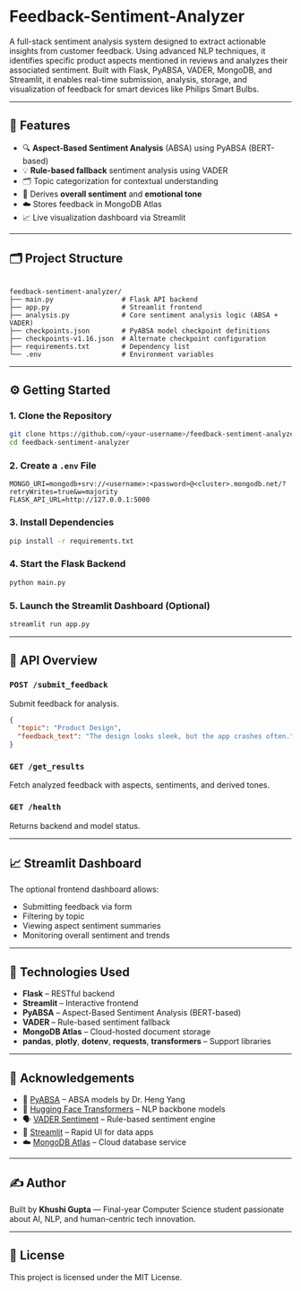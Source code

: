 # Feedback-Sentiment-Analyzer
 

 

 

A full-stack sentiment analysis system designed to extract actionable insights from customer feedback. Using advanced NLP techniques, it identifies specific product aspects mentioned in reviews and analyzes their associated sentiment. Built with Flask, PyABSA, VADER, MongoDB, and Streamlit, it enables real-time submission, analysis, storage, and visualization of feedback for smart devices like Philips Smart Bulbs.

---

## 🚀 Features

- 🔍 **Aspect-Based Sentiment Analysis** (ABSA) using PyABSA (BERT-based)
- 💡 **Rule-based fallback** sentiment analysis using VADER
- 🗂️ Topic categorization for contextual understanding
- 🧾 Derives **overall sentiment** and **emotional tone**
- ☁️ Stores feedback in MongoDB Atlas
- 📈 Live visualization dashboard via Streamlit

---

## 🗂️ Project Structure

```

feedback-sentiment-analyzer/
├── main.py                 # Flask API backend
├── app.py                  # Streamlit frontend
├── analysis.py             # Core sentiment analysis logic (ABSA + VADER)
├── checkpoints.json        # PyABSA model checkpoint definitions
├── checkpoints-v1.16.json  # Alternate checkpoint configuration
├── requirements.txt        # Dependency list
└── .env                    # Environment variables

````

---

## ⚙️ Getting Started

### 1. Clone the Repository

```bash
git clone https://github.com/<your-username>/feedback-sentiment-analyzer.git
cd feedback-sentiment-analyzer
````

### 2. Create a `.env` File

```env
MONGO_URI=mongodb+srv://<username>:<password>@<cluster>.mongodb.net/?retryWrites=true&w=majority
FLASK_API_URL=http://127.0.0.1:5000
```

### 3. Install Dependencies

```bash
pip install -r requirements.txt
```

### 4. Start the Flask Backend

```bash
python main.py
```

### 5. Launch the Streamlit Dashboard (Optional)

```bash
streamlit run app.py
```

---

## 🔌 API Overview

### `POST /submit_feedback`

Submit feedback for analysis.

```json
{
  "topic": "Product Design",
  "feedback_text": "The design looks sleek, but the app crashes often."
}
```

### `GET /get_results`

Fetch analyzed feedback with aspects, sentiments, and derived tones.

### `GET /health`

Returns backend and model status.

---

## 📈 Streamlit Dashboard

The optional frontend dashboard allows:

* Submitting feedback via form
* Filtering by topic
* Viewing aspect sentiment summaries
* Monitoring overall sentiment and trends

---

## 🧠 Technologies Used

* **Flask** – RESTful backend
* **Streamlit** – Interactive frontend
* **PyABSA** – Aspect-Based Sentiment Analysis (BERT-based)
* **VADER** – Rule-based sentiment fallback
* **MongoDB Atlas** – Cloud-hosted document storage
* **pandas**, **plotly**, **dotenv**, **requests**, **transformers** – Support libraries

---

## 🙌 Acknowledgements

* 🧠 [PyABSA](https://github.com/yangheng95/PyABSA) – ABSA models by Dr. Heng Yang
* 🤗 [Hugging Face Transformers](https://huggingface.co/) – NLP backbone models
* 🗣️ [VADER Sentiment](https://github.com/cjhutto/vaderSentiment) – Rule-based sentiment engine
* 🎨 [Streamlit](https://streamlit.io/) – Rapid UI for data apps
* ☁️ [MongoDB Atlas](https://www.mongodb.com/cloud/atlas) – Cloud database service

---

## ✍️ Author

Built by **Khushi Gupta** — Final-year Computer Science student passionate about AI, NLP, and human-centric tech innovation.

---

## 📄 License

This project is licensed under the MIT License.

 
